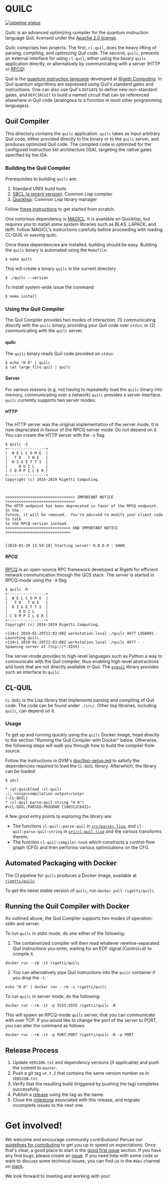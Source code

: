 # QUILC

[![pipeline status](https://gitlab.com/rigetti/quilc/badges/master/pipeline.svg)](https://gitlab.com/rigetti/quilc/commits/master)

Quilc is an advanced optimizing compiler for the quantum instruction
language Quil, licensed under the [Apache 2.0 license](LICENSE.txt).

Quilc comprises two projects. The first, `cl-quil`, does the heavy
lifting of parsing, compiling, and optimizing Quil code. The second,
`quilc`, presents an external interface for using `cl-quil`, either using
the binary `quilc` application directly, or alternatively by
communicating with a server (HTTP or [RPCQ](https://github.com/rigetti/rpcq/)).

Quil is the [quantum instruction language](https://arxiv.org/pdf/1608.03355.pdf) developed at
[Rigetti Computing](https://rigetti.com). In Quil quantum algorithms are expressed using Quil's
standard gates and instructions. One can also use Quil's `DEFGATE` to
define new non-standard gates, and `DEFCIRCUIT` to build a named circuit
that can be referenced elsewhere in Quil code (analogous to a function
in most other programming languages).

## Quil Compiler

This directory contains the `quilc` application. `quilc` takes as input
arbitrary Quil code, either provided directly to the binary or to the
`quilc` server, and produces optimized Quil code. The compiled code is
optimized for the configured instruction set architecture (ISA),
targeting the native gates specified by the ISA.

### Building the Quil Compiler

Prerequisites to building `quilc` are:

1. Standard UNIX build tools
2. [SBCL (a recent version)](http://www.sbcl.org/): Common Lisp compiler
3. [Quicklisp](https://www.quicklisp.org/beta/): Common Lisp library manager

Follow [these instructions](https://github.com/rigetti/qvm/blob/master/doc/lisp-setup.md)
to get started from scratch.

One notorious dependency is [MAGICL](https://github.com/rigetti/magicl). It is available on Quicklisp,
but requires you to install some system libraries such as BLAS, LAPACK, and libffi. Follow MAGICL's
instructions carefully before proceeding with loading CL-QUIL or `make`ing quilc.

Once these dependencies are installed, building should be easy. Building the `quilc`
binary is automated using the `Makefile`:

``` shell
$ make quilc
```

This will create a binary `quilc` in the current directory

``` shell
$ ./quilc --version
```

To install system-wide issue the command

``` shell
$ make install
```

### Using the Quil Compiler

The Quil Compiler provides two modes of interaction: (1) communicating
directly with the `quilc` binary, providing your Quil code over `stdin`;
or (2) communicating with the `quilc` server.

#### quilc

The `quilc` binary reads Quil code provided on `stdin`:

``` shell
$ echo "H 0" | quilc
$ cat large_file.quil | quilc
```

#### Server

For various reasons (e.g. not having to repeatedly load the `quilc`
binary into memory, communicating over a network) `quilc` provides a
server interface. `quilc` currently supports two server modes:

##### HTTP

The HTTP server was the original implementation of the server mode. It is now deprecated in favour
of the RPCQ server mode. Do not depend on it. You can create the HTTP server with the `-S` flag
```
$ quilc -S
+-----------------+
|  W E L C O M E  |
|   T O   T H E   |
|  R I G E T T I  |
|     Q U I L     |
| C O M P I L E R |
+-----------------+
Copyright (c) 2016-2019 Rigetti Computing.



>>>>>>>>>>>>>>>>>>>>>>>>>>>>>>> IMPORTANT NOTICE <<<<<<<<<<<<<<<<<<<<<<<<<<<<<<<
The HTTP endpoint has been deprecated in favor of the RPCQ endpoint.  In the
future, it will be removed.  You're advised to modify your client code to talk
to the RPCQ version instead.
>>>>>>>>>>>>>>>>>>>>>>>>>>>>> END IMPORTANT NOTICE <<<<<<<<<<<<<<<<<<<<<<<<<<<<<


[2019-01-29 13:59:18] Starting server: 0.0.0.0 : 6000.
```

##### RPCQ

[RPCQ](https://github.com/rigetti/rpcq/) is an open-source RPC framework developed at Rigetti for
efficient network communication through the QCS stack. The server is started in RPCQ-mode using
the `-R` flag

```
$ quilc -R
+-----------------+
|  W E L C O M E  |
|   T O   T H E   |
|  R I G E T T I  |
|     Q U I L     |
| C O M P I L E R |
+-----------------+
Copyright (c) 2016-2019 Rigetti Computing.

<134>1 2019-01-29T22:03:08Z workstation.local ./quilc 4077 LOG0001 - Launching quilc.
<134>1 2019-01-29T22:03:08Z workstation.local ./quilc 4077 - - Spawning server at (tcp://*:5555) .
```

The server-mode provides to high-level languages such as Python a way
to communicate with the Quil compiler, thus enabling high-level
abstractions and tools that are not directly available in Quil. The
[`pyquil`](https://github.com/rigetti/pyquil) library provides such an interface to `quilc`.

## CL-QUIL

`CL-QUIL` is the Lisp library that implements parsing and compiling
of Quil code. The code can be found under `./src/`. Other lisp libraries, including
`quilc`, can depend on it.

### Usage

To get up and running quickly using the `quilc` Docker image, head directly to the
section "Running the Quil Compiler with Docker" below. Otherwise, the following steps
will walk you through how to build the compiler from source.

Follow the instructions in QVM's
[doc/lisp-setup.md](https://github.com/rigetti/qvm/blob/master/doc/lisp-setup.md) to satisfy the
dependencies required to load the `CL-QUIL` library. Afterwhich, the
library can be loaded


``` shell
$ sbcl

```

``` common-lisp
* (ql:quickload :cl-quil)
;;; <snip>compilation output</snip>
(:CL-QUIL)
* (cl-quil:parse-quil-string "H 0")
#<CL-QUIL:PARSED-PROGRAM {100312C643}>
```

A few good entry points to exploring the library are:

* The functions `cl-quil::parse-quil` in [`src/parser.lisp`](src/parser.lisp), and
  `cl-quil:parse-quil-string` in [`src/cl-quil.lisp`](src/cl-quil.lisp) and the various
  transforms therein.
* The function `cl-quil:compiler-hook` which constructs a control-flow
  graph (CFG) and then performs various optimizations on the CFG.

## Automated Packaging with Docker

The CI pipeline for `quilc` produces a Docker image, available at
[`rigetti/quilc`](https://hub.docker.com/r/rigetti/quilc).

To get the latest stable version of `quilc`, run `docker pull rigetti/quilc`.

## Running the Quil Compiler with Docker

As outlined above, the Quil Compiler supports two modes of operation: stdin and server.

To run `quilc` in stdin mode, do one either of the following:

1. The containerized compiler will then read whatever newline-separated Quil instructions you
enter, waiting for an EOF signal (Control+d) to compile it.

```shell
docker run --rm -it rigetti/quilc
```

2. You can alternatively pipe Quil instructions into the `quilc` container if you drop the `-t`.

```shell
echo "H 0" | docker run --rm -i rigetti/quilc
```

To run `quilc` in server mode, do the following:

```shell
docker run --rm -it -p 5555:5555 rigetti/quilc -R
```

This will spawn an RPCQ-mode `quilc` server, that you can communicate with over TCP. If
you would like to change the port of the server to PORT, you can alter the command as follows:

```shell
docker run --rm -it -p PORT:PORT rigetti/quilc -R -p PORT
```

## Release Process

1. Update `VERSION.txt` and dependency versions (if applicable) and push the commit to `master`.
2. Push a git tag `vX.Y.Z` that contains the same version number as in `VERSION.txt`.
3. Verify that the resulting build (triggered by pushing the tag) completes successfully.
4. Publish a [release](https://github.com/rigetti/quilc/releases) using the tag as the name.
5. Close the [milestone](https://github.com/rigetti/quilc/milestones) associated with this release,
   and migrate incomplete issues to the next one.

# Get involved!

We welcome and encourage community contributions! Peruse our
[guidelines for contributing](CONTRIBUTING.md) to get you up to speed on
expectations. Once that's clear, a good place to start is the
[good first issue](https://github.com/rigetti/quilc/issues?q=is%3Aissue+is%3Aopen+label%3A%22good+first+issue%22)
section. If you have any find bugs, please create an
[issue](https://github.com/rigetti/quilc/issues?q=is%3Aissue+is%3Aopen+label%3A%22good+first+issue%22).
If you need help with some code or want to discuss some technical issues, you can find us in the
`#dev` channel on [slack](https://slack.rigetti.com/).

We look forward to meeting and working with you!

